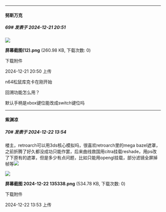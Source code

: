 ﻿
*****

####  努斯万克  
##### 69#       发表于 2024-12-21 20:51

<img src="https://img.saraba1st.com/forum/202412/21/205023lzeavmlnpelnibbv.png" referrerpolicy="no-referrer">

<strong>屏幕截图(12).png</strong> (260.98 KB, 下载次数: 0)

下载附件

2024-12-21 20:50 上传

n64松鼠库克卡在刚开始

回溯功能怎么用？

默认手柄是xbox键位能改成switch键位吗


*****

####  紫渊凉  
##### 70#       发表于 2024-12-22 13:54

楼主，retroarch可以用3ds核心模拟吗，很喜欢retroarch里的mega bazel遮罩，之前折腾了好久都没成功只能作罢，后来曲线救国用citra挂载reshade，用ps改了下原有的遮罩，但是多少有点问题，比如只能用opengl挂载，部分滤镜全屏掉帧等<img src="https://static.saraba1st.com/image/smiley/face2017/004.gif" referrerpolicy="no-referrer">

<img src="https://img.saraba1st.com/forum/202412/22/135350nddw5d95r0xt9kr6.png" referrerpolicy="no-referrer">

<strong>屏幕截图 2024-12-22 135338.png</strong> (534.78 KB, 下载次数: 0)

下载附件

2024-12-22 13:53 上传

